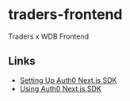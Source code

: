 # traders-frontend

Traders x WDB Frontend

## Links

- [Setting Up Auth0 Next.js SDK](https://auth0.com/docs/quickstart/webapp/nextjs)
- [Using Auth0 Next.js SDK](https://github.com/auth0/nextjs-auth0/blob/main/EXAMPLES.md)
